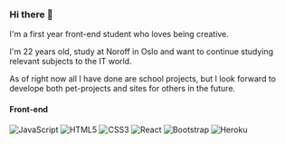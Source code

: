 ### Hi there 👋

I'm a first year front-end student who loves being creative. 

I'm 22 years old, study at Noroff in Oslo and want to continue studying relevant subjects to the IT world.

As of right now all I have done are school projects, but I look forward to develope both pet-projects and sites for others in the future. 

#### Front-end

![JavaScript](https://img.shields.io/badge/-JavaScript-black?style=flat-square&logo=javascript)
![HTML5](https://img.shields.io/badge/-HTML5-E34F26?style=flat-square&logo=html5&logoColor=white)
![CSS3](https://img.shields.io/badge/-CSS3-1572B6?style=flat-square&logo=css3)
![React](https://img.shields.io/badge/-React-black?style=flat-square&logo=react)
![Bootstrap](https://img.shields.io/badge/-Bootstrap-563D7C?style=flat-square&logo=bootstrap)
![Heroku](https://img.shields.io/badge/-Heroku-430098?style=flat-square&logo=heroku)


